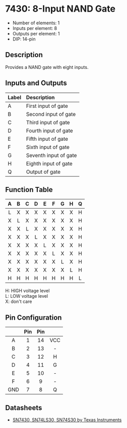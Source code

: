 # 7430: 8-Input NAND Gate

- Number of elements: 1
- Inputs per element: 8
- Outputs per element: 1
- DIP: 14-pin

## Description

Provides a NAND gate with eight inputs.

## Inputs and Outputs

| Label | Description            |
|:----- |:-----------------------|
| A     | First input of gate    |
| B     | Second input of gate   |
| C     | Third input of gate    |
| D     | Fourth input of gate   |
| E     | Fifth  input of gate   |
| F     | Sixth  input of gate   |
| G     | Seventh input of gate  |
| H     | Eighth input of gate   |
| Q     | Output of gate         |

## Function Table

| A   | B   | C   | D   | E   | F   | G   | H   | Q   |
|:---:|:---:|:---:|:---:|:---:|:---:|:---:|:---:|:---:|
| L   | X   | X   | X   | X   | X   | X   | X   | H   |
| X   | L   | X   | X   | X   | X   | X   | X   | H   |
| X   | X   | L   | X   | X   | X   | X   | X   | H   |
| X   | X   | X   | L   | X   | X   | X   | X   | H   |
| X   | X   | X   | X   | L   | X   | X   | X   | H   |
| X   | X   | X   | X   | X   | L   | X   | X   | H   |
| X   | X   | X   | X   | X   | X   | L   | X   | H   |
| X   | X   | X   | X   | X   | X   | X   | L   | H   |
| H   | H   | H   | H   | H   | H   | H   | H   | L   |

H: HIGH voltage level  
L: LOW voltage level  
X: don't care

## Pin Configuration

|     | Pin | Pin |     |
|:---:|:---:|:---:|:---:|
| A   |   1 |  14 | VCC |
| B   |   2 |  13 | -   |
| C   |   3 |  12 | H   |
| D   |   4 |  11 | G   |
| E   |   5 |  10 | -   |
| F   |   6 |   9 | -   |
| GND |   7 |   8 | Q   |

## Datasheets

- [SN7430, SN74LS30, SN74S30 by Texas Instruments](http://www.ti.com.cn/cn/lit/ds/symlink/sn7430.pdf)
